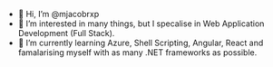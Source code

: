- 👋 Hi, I’m @mjacobrxp
- 👀 I’m interested in many things, but I specalise in Web Application Development (Full Stack).
- 🌱 I’m currently learning Azure, Shell Scripting, Angular, React and famalarising myself with as many .NET frameworks as possible.

<!---
mjacobrxp/mjacobrxp is a ✨ special ✨ repository because its `README.md` (this file) appears on your GitHub profile.
You can click the Preview link to take a look at your changes.
--->
